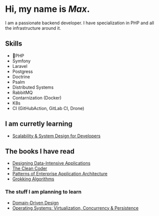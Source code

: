 # Hi, my name is *Max*. 
I am a passionate backend developer. I have specialization in PHP and all the infrastructure around it. 
## Skills
* :elephant:PHP 
* Symfony
* Laravel
* Postgress
* Doctrine
* Psalm
* Distributed Systems
* RabbitMQ
* Contarnization (Docker)
* K8s
* CI (GitHubAction, GitLab CI, Drone)

## I am curretly learning 
* [Scalability & System Design for Developers](https://www.educative.io/path/scalability-system-design)

## The books I have read
* [Designing Data-Intensive Applications](https://www.amazon.com/Designing-Data-Intensive-Applications-Reliable-Maintainable/dp/1449373321)
* [The Clean Coder](https://www.amazon.com/Clean-Coder-Conduct-Professional-Programmers/dp/0137081073)
* [Patterns of Enterprise Application Architecture](https://www.amazon.com/Patterns-Enterprise-Application-Architecture-Martin/dp/0321127420)
* [Grokking Algorithms](https://www.amazon.com/Grokking-Algorithms-illustrated-programmers-curious/dp/1617292230)


### The stuff I am planning to learn 
* [Domain-Driven Design](https://www.amazon.com/Domain-Driven-Design-Tackling-Complexity-Software/dp/0321125215)
* [Operating Systems: Virtualization, Concurrency & Persistence](https://www.educative.io/courses/operating-systems-virtualization-concurrency-persistence)
